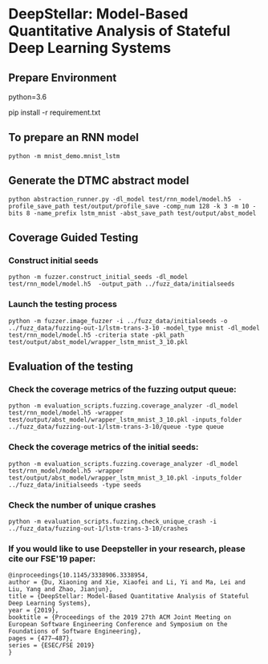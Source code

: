 # DeepStellar: Model-Based Quantitative Analysis of Stateful Deep Learning Systems

## Prepare Environment
python=3.6

pip install -r requirement.txt


## To prepare an RNN model

```shell script
python -m mnist_demo.mnist_lstm
```


## Generate the DTMC abstract model

```shell script
python abstraction_runner.py -dl_model test/rnn_model/model.h5  -profile_save_path test/output/profile_save -comp_num 128 -k 3 -m 10 -bits 8 -name_prefix lstm_mnist -abst_save_path test/output/abst_model

```


## Coverage Guided Testing

### Construct initial seeds
```shell script
python -m fuzzer.construct_initial_seeds -dl_model test/rnn_model/model.h5  -output_path ../fuzz_data/initialseeds
```

### Launch the testing process
```shell script
python -m fuzzer.image_fuzzer -i ../fuzz_data/initialseeds -o ../fuzz_data/fuzzing-out-1/lstm-trans-3-10 -model_type mnist -dl_model test/rnn_model/model.h5 -criteria state -pkl_path test/output/abst_model/wrapper_lstm_mnist_3_10.pkl
```


## Evaluation of the testing

### Check the coverage metrics of the fuzzing output queue:

```shell script
python -m evaluation_scripts.fuzzing.coverage_analyzer -dl_model test/rnn_model/model.h5 -wrapper test/output/abst_model/wrapper_lstm_mnist_3_10.pkl -inputs_folder ../fuzz_data/fuzzing-out-1/lstm-trans-3-10/queue -type queue
```

### Check the coverage metrics of the initial seeds:

```shell script
python -m evaluation_scripts.fuzzing.coverage_analyzer -dl_model test/rnn_model/model.h5 -wrapper test/output/abst_model/wrapper_lstm_mnist_3_10.pkl -inputs_folder ../fuzz_data/initialseeds -type seeds
```

### Check the number of unique crashes

```shell script
python -m evaluation_scripts.fuzzing.check_unique_crash -i ../fuzz_data/fuzzing-out-1/lstm-trans-3-10/crashes
```

### If you would like to use Deepsteller in your research, please cite our FSE'19 paper:

```shell script
@inproceedings{10.1145/3338906.3338954,
author = {Du, Xiaoning and Xie, Xiaofei and Li, Yi and Ma, Lei and Liu, Yang and Zhao, Jianjun},
title = {DeepStellar: Model-Based Quantitative Analysis of Stateful Deep Learning Systems},
year = {2019},
booktitle = {Proceedings of the 2019 27th ACM Joint Meeting on European Software Engineering Conference and Symposium on the Foundations of Software Engineering},
pages = {477–487},
series = {ESEC/FSE 2019}
}
```

  


